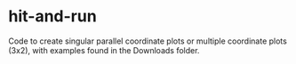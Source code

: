 # hit-and-run

Code to create singular parallel coordinate plots or multiple coordinate plots (3x2), with examples found in the Downloads folder.